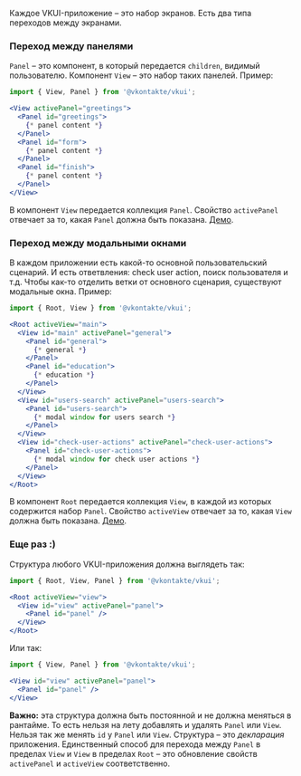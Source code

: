 Каждое VKUI-приложение – это набор экранов. Есть два типа переходов между экранами.

### Переход между панелями

`Panel` – это компонент, в который передается `children`, видимый пользователю. Компонент `View` – это набор таких панелей. Пример:

```jsx static
import { View, Panel } from '@vkontakte/vkui';

<View activePanel="greetings">
  <Panel id="greetings">
    {* panel content *}
  </Panel>
  <Panel id="form">
    {* panel content *}
  </Panel>
  <Panel id="finish">
    {* panel content *}
  </Panel>
</View>
```

В компонент `View` передается коллекция `Panel`. Свойство `activePanel` отвечает за то, какая `Panel` должна быть показана. [Демо](/#!/View).

### Переход между модальными окнами

В каждом приложении есть какой-то основной пользовательский сценарий. И есть ответвления: check user action, поиск пользователя и т.д.
Чтобы как-то отделить ветки от основного сценария, существуют модальные окна. Пример:

```jsx static
import { Root, View } from '@vkontakte/vkui';

<Root activeView="main">
  <View id="main" activePanel="general">
    <Panel id="general">
      {* general *}
    </Panel>
    <Panel id="education">
      {* education *}
    </Panel>
  </View>
  <View id="users-search" activePanel="users-search">
    <Panel id="users-search">
      {* modal window for users search *}
    </Panel>
  </View>
  <View id="check-user-actions" activePanel="check-user-actions">
    <Panel id="check-user-actions">
      {* modal window for check user actions *}
    </Panel>
  </View>
</Root>
```

В компонент `Root` передается коллекция `View`, в каждой из которых содержится набор `Panel`. Свойство
`activeView` отвечает за то, какая `View` должна быть показана. [Демо](/#!/Root).

### Еще раз :)
Структура любого VKUI-приложения должна выглядеть так:

```jsx static
import { Root, View, Panel } from '@vkontakte/vkui';

<Root activeView="view">
  <View id="view" activePanel="panel">
    <Panel id="panel" />
  </View>
</Root>
```

Или так:

```jsx static
import { View, Panel } from '@vkontakte/vkui';

<View id="view" activePanel="panel">
  <Panel id="panel" />
</View>
```

**Важно:** эта структура должна быть постоянной и не должна меняться в рантайме. То есть нельзя на лету добавлять и
удалять `Panel` или `View`. Нельзя так же менять `id` у `Panel` или `View`. Структура – это *декларация* приложения.
Единственный способ для перехода между `Panel` в пределах `View` и `View` в пределах `Root` – это обновление свойств `activePanel`
и `activeView` соответственно.
